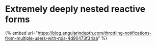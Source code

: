 # Extremely deeply nested reactive forms

{% embed url="https://blog.angularindepth.com/throttling-notifications-from-multiple-users-with-rxjs-4d90473f34aa" %}



